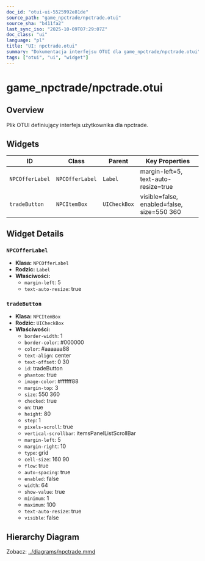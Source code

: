 ```yaml
---
doc_id: "otui-ui-5525992e81de"
source_path: "game_npctrade/npctrade.otui"
source_sha: "b411fa2"
last_sync_iso: "2025-10-09T07:29:07Z"
doc_class: "ui"
language: "pl"
title: "UI: npctrade.otui"
summary: "Dokumentacja interfejsu OTUI dla game_npctrade/npctrade.otui"
tags: ["otui", "ui", "widget"]
---
```


# game_npctrade/npctrade.otui

## Overview

Plik OTUI definiujący interfejs użytkownika dla npctrade.

## Widgets

| ID | Class | Parent | Key Properties |
|----|-------|--------|----------------|
| `NPCOfferLabel` | `NPCOfferLabel` | `Label` | margin-left=5, text-auto-resize=true |
| `tradeButton` | `NPCItemBox` | `UICheckBox` | visible=false, enabled=false, size=550 360 |

## Widget Details

### `NPCOfferLabel`

- **Klasa:** `NPCOfferLabel`
- **Rodzic:** `Label`
- **Właściwości:**
  - `margin-left`: 5
  - `text-auto-resize`: true

### `tradeButton`

- **Klasa:** `NPCItemBox`
- **Rodzic:** `UICheckBox`
- **Właściwości:**
  - `border-width`: 1
  - `border-color`: #000000
  - `color`: #aaaaaa88
  - `text-align`: center
  - `text-offset`: 0 30
  - `id`: tradeButton
  - `phantom`: true
  - `image-color`: #ffffff88
  - `margin-top`: 3
  - `size`: 550 360
  - `checked`: true
  - `on`: true
  - `height`: 80
  - `step`: 1
  - `pixels-scroll`: true
  - `vertical-scrollbar`: itemsPanelListScrollBar
  - `margin-left`: 5
  - `margin-right`: 10
  - `type`: grid
  - `cell-size`: 160 90
  - `flow`: true
  - `auto-spacing`: true
  - `enabled`: false
  - `width`: 64
  - `show-value`: true
  - `minimum`: 1
  - `maximum`: 100
  - `text-auto-resize`: true
  - `visible`: false

## Hierarchy Diagram

Zobacz: [../diagrams/npctrade.mmd](../diagrams/npctrade.mmd)
